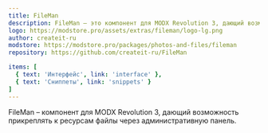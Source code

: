 ```yaml
---
title: FileMan
description: FileMan – это компонент для MODX Revolution 3, дающий возможность прикреплять к ресурсам файлы через административную панель.
logo: https://modstore.pro/assets/extras/fileman/logo-lg.png
author: createit-ru
modstore: https://modstore.pro/packages/photos-and-files/fileman
repository: https://github.com/createit-ru/FileMan

items: [
  { text: 'Интерфейс', link: 'interface' },
  { text: 'Сниппеты', link: 'snippets' }
]
---
```


FileMan – компонент для MODX Revolution 3, дающий возможность прикреплять к ресурсам файлы через административную панель.

